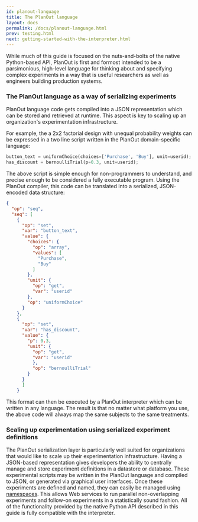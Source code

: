 ```yaml
---
id: planout-language
title: The PlanOut language
layout: docs
permalink: /docs/planout-language.html
prev: testing.html
next: getting-started-with-the-interpreter.html
---
```


While much of this guide is focused on the nuts-and-bolts of the native Python-based
API, PlanOut is first and formost intended to be a parsimonious, high-level
language for thinking about and specifying complex experiments in a way that is
useful researchers as well as engineers building production systems.

### The PlanOut language as a way of serializing experiments
PlanOut language code gets compiled into a JSON representation which can be stored and retrieved at runtime.
This aspect is key to scaling up an organization's experimentation infrastructure.

For example, the a 2x2 factorial design with unequal probability weights can be
expressed in a two line script written in the PlanOut domain-specific language:

```python
button_text = uniformChoice(choices=['Purchase', 'Buy'], unit=userid);
has_discount = bernoulliTrial(p=0.3, unit=userid);
```

The above script is simple enough for non-programmers to
understand, and precise enough to be considered a fully executable program.
Using the PlanOut compiler, this code can be translated into a serialized, JSON-encoded data structure:

```json
{
  "op": "seq",
  "seq": [
    {
      "op": "set",
      "var": "button_text",
      "value": {
        "choices": {
          "op": "array",
          "values": [
            "Purchase",
            "Buy"
          ]
        },
        "unit": {
          "op": "get",
          "var": "userid"
        },
        "op": "uniformChoice"
      }
    },
    {
      "op": "set",
      "var": "has_discount",
      "value": {
        "p": 0.3,
        "unit": {
          "op": "get",
          "var": "userid"
          },
          "op": "bernoulliTrial"
        }
      }
      ]
    }
```

This format can then be executed by a PlanOut interpreter which can be written in
any language.  The result is that no matter what platform you use,
the above code will always map the same subjects to the same treatments.

### Scaling up experimentation using serialized experiment definitions
The PlanOut serialization layer is particularly well suited for organizations
that would like to scale up their experimentation infrastructure.  Having
a JSON-based representation gives developers the ability to centrally manage and
store experiment definitions in a datastore or database. These experimental
scripts may be written in the PlanOut language and compiled to JSON, or generated
via graphical user interfaces.  Once these experiments are defined and named, they
can easily be managed using [namespaces](namespaces.html).  This
allows Web services to run parallel non-overlapping experiments and follow-on
experiments in a statistically sound fashion.  All of the functionality
provided by the native Python API described in this guide is fully compatible
with the interpreter.
